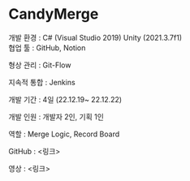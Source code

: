 # CandyMerge
개발 환경 :  C# (Visual Studio 2019)
           Unity (2021.3.7f1)  
협업 툴 : GitHub, Notion

형상 관리 : Git-Flow

지속적 통합 : Jenkins

개발 기간 : 4일 (22.12.19~ 22.12.22)

개발 인원 : 개발자 2인, 기획 1인 

역할 : Merge Logic, Record Board

GitHub : <링크>

영상 : <링크>
